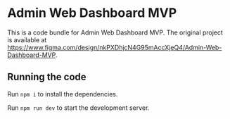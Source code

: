 
  # Admin Web Dashboard MVP

  This is a code bundle for Admin Web Dashboard MVP. The original project is available at https://www.figma.com/design/nkPXDhjcN4G95mAccXjeQ4/Admin-Web-Dashboard-MVP.

  ## Running the code

  Run `npm i` to install the dependencies.

  Run `npm run dev` to start the development server.
  
